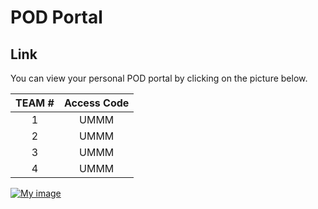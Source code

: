 # POD Portal

## Link
You can view your personal POD portal by clicking on the picture below. 

| **TEAM #** | **Access Code** |
|:----------:|:---------------:|
|      1     |       UMMM      |
|      2     |       UMMM      |
|      3     |       UMMM      |
|      4     |       UMMM      |

<a href="https://bridge-portal.ace.aviatrixlab.com/" target="_blank">

![My image](images/pod.png)

</a>


